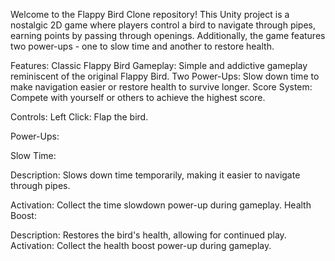 Welcome to the Flappy Bird Clone repository! This Unity project is a nostalgic 2D game where players control a bird to navigate through pipes, earning points by passing through openings. Additionally, the game features two power-ups - one to slow time and another to restore health. 

Features:
Classic Flappy Bird Gameplay: Simple and addictive gameplay reminiscent of the original Flappy Bird.
Two Power-Ups: Slow down time to make navigation easier or restore health to survive longer.
Score System: Compete with yourself or others to achieve the highest score.

Controls:
Left Click: Flap the bird.

Power-Ups:

Slow Time:

Description: Slows down time temporarily, making it easier to navigate through pipes.

Activation: Collect the time slowdown power-up during gameplay.
Health Boost:

Description: Restores the bird's health, allowing for continued play.
Activation: Collect the health boost power-up during gameplay.
